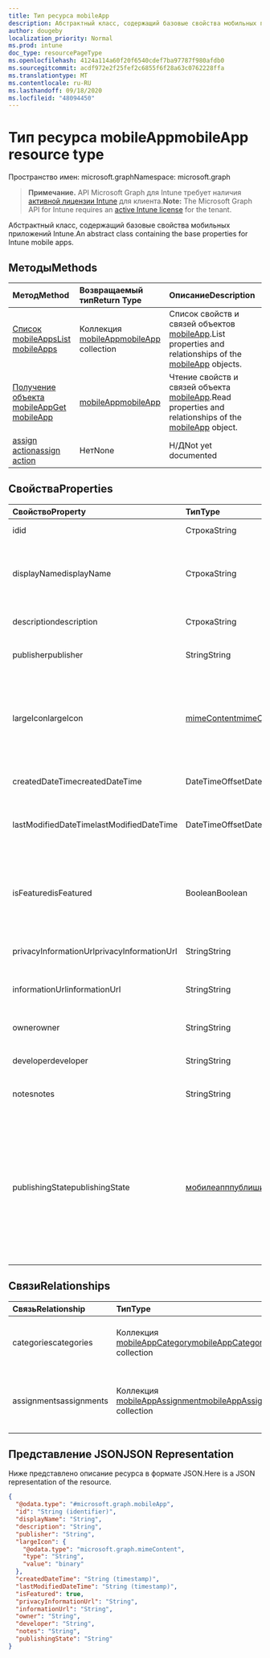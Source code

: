 ```yaml
---
title: Тип ресурса mobileApp
description: Абстрактный класс, содержащий базовые свойства мобильных приложений Intune.
author: dougeby
localization_priority: Normal
ms.prod: intune
doc_type: resourcePageType
ms.openlocfilehash: 4124a114a60f20f6540cdef7ba97787f980afdb0
ms.sourcegitcommit: acdf972e2f25fef2c6855f6f28a63c0762228ffa
ms.translationtype: MT
ms.contentlocale: ru-RU
ms.lasthandoff: 09/18/2020
ms.locfileid: "48094450"
---
```

# <a name="mobileapp-resource-type"></a><span data-ttu-id="1261b-103">Тип ресурса mobileApp</span><span class="sxs-lookup"><span data-stu-id="1261b-103">mobileApp resource type</span></span>

<span data-ttu-id="1261b-104">Пространство имен: microsoft.graph</span><span class="sxs-lookup"><span data-stu-id="1261b-104">Namespace: microsoft.graph</span></span>

> <span data-ttu-id="1261b-105">**Примечание.** API Microsoft Graph для Intune требует наличия [активной лицензии Intune](https://go.microsoft.com/fwlink/?linkid=839381) для клиента.</span><span class="sxs-lookup"><span data-stu-id="1261b-105">**Note:** The Microsoft Graph API for Intune requires an [active Intune license](https://go.microsoft.com/fwlink/?linkid=839381) for the tenant.</span></span>

<span data-ttu-id="1261b-106">Абстрактный класс, содержащий базовые свойства мобильных приложений Intune.</span><span class="sxs-lookup"><span data-stu-id="1261b-106">An abstract class containing the base properties for Intune mobile apps.</span></span>

## <a name="methods"></a><span data-ttu-id="1261b-107">Методы</span><span class="sxs-lookup"><span data-stu-id="1261b-107">Methods</span></span>
|<span data-ttu-id="1261b-108">Метод</span><span class="sxs-lookup"><span data-stu-id="1261b-108">Method</span></span>|<span data-ttu-id="1261b-109">Возвращаемый тип</span><span class="sxs-lookup"><span data-stu-id="1261b-109">Return Type</span></span>|<span data-ttu-id="1261b-110">Описание</span><span class="sxs-lookup"><span data-stu-id="1261b-110">Description</span></span>|
|:---|:---|:---|
|[<span data-ttu-id="1261b-111">Список mobileApps</span><span class="sxs-lookup"><span data-stu-id="1261b-111">List mobileApps</span></span>](../api/intune-apps-mobileapp-list.md)|<span data-ttu-id="1261b-112">Коллекция [mobileApp](../resources/intune-apps-mobileapp.md)</span><span class="sxs-lookup"><span data-stu-id="1261b-112">[mobileApp](../resources/intune-apps-mobileapp.md) collection</span></span>|<span data-ttu-id="1261b-113">Список свойств и связей объектов [mobileApp](../resources/intune-apps-mobileapp.md).</span><span class="sxs-lookup"><span data-stu-id="1261b-113">List properties and relationships of the [mobileApp](../resources/intune-apps-mobileapp.md) objects.</span></span>|
|[<span data-ttu-id="1261b-114">Получение объекта mobileApp</span><span class="sxs-lookup"><span data-stu-id="1261b-114">Get mobileApp</span></span>](../api/intune-apps-mobileapp-get.md)|[<span data-ttu-id="1261b-115">mobileApp</span><span class="sxs-lookup"><span data-stu-id="1261b-115">mobileApp</span></span>](../resources/intune-apps-mobileapp.md)|<span data-ttu-id="1261b-116">Чтение свойств и связей объекта [mobileApp](../resources/intune-apps-mobileapp.md).</span><span class="sxs-lookup"><span data-stu-id="1261b-116">Read properties and relationships of the [mobileApp](../resources/intune-apps-mobileapp.md) object.</span></span>|
|[<span data-ttu-id="1261b-117">assign action</span><span class="sxs-lookup"><span data-stu-id="1261b-117">assign action</span></span>](../api/intune-apps-mobileapp-assign.md)|<span data-ttu-id="1261b-118">Нет</span><span class="sxs-lookup"><span data-stu-id="1261b-118">None</span></span>|<span data-ttu-id="1261b-119">Н/Д</span><span class="sxs-lookup"><span data-stu-id="1261b-119">Not yet documented</span></span>|

## <a name="properties"></a><span data-ttu-id="1261b-120">Свойства</span><span class="sxs-lookup"><span data-stu-id="1261b-120">Properties</span></span>
|<span data-ttu-id="1261b-121">Свойство</span><span class="sxs-lookup"><span data-stu-id="1261b-121">Property</span></span>|<span data-ttu-id="1261b-122">Тип</span><span class="sxs-lookup"><span data-stu-id="1261b-122">Type</span></span>|<span data-ttu-id="1261b-123">Описание</span><span class="sxs-lookup"><span data-stu-id="1261b-123">Description</span></span>|
|:---|:---|:---|
|<span data-ttu-id="1261b-124">id</span><span class="sxs-lookup"><span data-stu-id="1261b-124">id</span></span>|<span data-ttu-id="1261b-125">Строка</span><span class="sxs-lookup"><span data-stu-id="1261b-125">String</span></span>|<span data-ttu-id="1261b-126">Ключ объекта.</span><span class="sxs-lookup"><span data-stu-id="1261b-126">Key of the entity.</span></span>|
|<span data-ttu-id="1261b-127">displayName</span><span class="sxs-lookup"><span data-stu-id="1261b-127">displayName</span></span>|<span data-ttu-id="1261b-128">Строка</span><span class="sxs-lookup"><span data-stu-id="1261b-128">String</span></span>|<span data-ttu-id="1261b-129">Администратор предоставил или импортировал название приложения.</span><span class="sxs-lookup"><span data-stu-id="1261b-129">The admin provided or imported title of the app.</span></span>|
|<span data-ttu-id="1261b-130">description</span><span class="sxs-lookup"><span data-stu-id="1261b-130">description</span></span>|<span data-ttu-id="1261b-131">Строка</span><span class="sxs-lookup"><span data-stu-id="1261b-131">String</span></span>|<span data-ttu-id="1261b-132">Описание приложения.</span><span class="sxs-lookup"><span data-stu-id="1261b-132">The description of the app.</span></span>|
|<span data-ttu-id="1261b-133">publisher</span><span class="sxs-lookup"><span data-stu-id="1261b-133">publisher</span></span>|<span data-ttu-id="1261b-134">String</span><span class="sxs-lookup"><span data-stu-id="1261b-134">String</span></span>|<span data-ttu-id="1261b-135">Издатель приложения.</span><span class="sxs-lookup"><span data-stu-id="1261b-135">The publisher of the app.</span></span>|
|<span data-ttu-id="1261b-136">largeIcon</span><span class="sxs-lookup"><span data-stu-id="1261b-136">largeIcon</span></span>|[<span data-ttu-id="1261b-137">mimeContent</span><span class="sxs-lookup"><span data-stu-id="1261b-137">mimeContent</span></span>](../resources/intune-shared-mimecontent.md)|<span data-ttu-id="1261b-138">Большой значок, отображается в сведениях о приложении и используется для отправки значка.</span><span class="sxs-lookup"><span data-stu-id="1261b-138">The large icon, to be displayed in the app details and used for upload of the icon.</span></span>|
|<span data-ttu-id="1261b-139">createdDateTime</span><span class="sxs-lookup"><span data-stu-id="1261b-139">createdDateTime</span></span>|<span data-ttu-id="1261b-140">DateTimeOffset</span><span class="sxs-lookup"><span data-stu-id="1261b-140">DateTimeOffset</span></span>|<span data-ttu-id="1261b-141">Дата и время создания приложения.</span><span class="sxs-lookup"><span data-stu-id="1261b-141">The date and time the app was created.</span></span>|
|<span data-ttu-id="1261b-142">lastModifiedDateTime</span><span class="sxs-lookup"><span data-stu-id="1261b-142">lastModifiedDateTime</span></span>|<span data-ttu-id="1261b-143">DateTimeOffset</span><span class="sxs-lookup"><span data-stu-id="1261b-143">DateTimeOffset</span></span>|<span data-ttu-id="1261b-144">Дата и время последнего изменения приложения.</span><span class="sxs-lookup"><span data-stu-id="1261b-144">The date and time the app was last modified.</span></span>|
|<span data-ttu-id="1261b-145">isFeatured</span><span class="sxs-lookup"><span data-stu-id="1261b-145">isFeatured</span></span>|<span data-ttu-id="1261b-146">Boolean</span><span class="sxs-lookup"><span data-stu-id="1261b-146">Boolean</span></span>|<span data-ttu-id="1261b-147">Значение, которое показывает, отмечено ли приложение как подобранное администратором.</span><span class="sxs-lookup"><span data-stu-id="1261b-147">The value indicating whether the app is marked as featured by the admin.</span></span>|
|<span data-ttu-id="1261b-148">privacyInformationUrl</span><span class="sxs-lookup"><span data-stu-id="1261b-148">privacyInformationUrl</span></span>|<span data-ttu-id="1261b-149">String</span><span class="sxs-lookup"><span data-stu-id="1261b-149">String</span></span>|<span data-ttu-id="1261b-150">URL-адрес заявления о конфиденциальности.</span><span class="sxs-lookup"><span data-stu-id="1261b-150">The privacy statement Url.</span></span>|
|<span data-ttu-id="1261b-151">informationUrl</span><span class="sxs-lookup"><span data-stu-id="1261b-151">informationUrl</span></span>|<span data-ttu-id="1261b-152">String</span><span class="sxs-lookup"><span data-stu-id="1261b-152">String</span></span>|<span data-ttu-id="1261b-153">URL-адрес с дополнительными сведениями.</span><span class="sxs-lookup"><span data-stu-id="1261b-153">The more information Url.</span></span>|
|<span data-ttu-id="1261b-154">owner</span><span class="sxs-lookup"><span data-stu-id="1261b-154">owner</span></span>|<span data-ttu-id="1261b-155">String</span><span class="sxs-lookup"><span data-stu-id="1261b-155">String</span></span>|<span data-ttu-id="1261b-156">Владелец приложения.</span><span class="sxs-lookup"><span data-stu-id="1261b-156">The owner of the app.</span></span>|
|<span data-ttu-id="1261b-157">developer</span><span class="sxs-lookup"><span data-stu-id="1261b-157">developer</span></span>|<span data-ttu-id="1261b-158">String</span><span class="sxs-lookup"><span data-stu-id="1261b-158">String</span></span>|<span data-ttu-id="1261b-159">Разработчик приложения.</span><span class="sxs-lookup"><span data-stu-id="1261b-159">The developer of the app.</span></span>|
|<span data-ttu-id="1261b-160">notes</span><span class="sxs-lookup"><span data-stu-id="1261b-160">notes</span></span>|<span data-ttu-id="1261b-161">String</span><span class="sxs-lookup"><span data-stu-id="1261b-161">String</span></span>|<span data-ttu-id="1261b-162">Заметки для приложения.</span><span class="sxs-lookup"><span data-stu-id="1261b-162">Notes for the app.</span></span>|
|<span data-ttu-id="1261b-163">publishingState</span><span class="sxs-lookup"><span data-stu-id="1261b-163">publishingState</span></span>|[<span data-ttu-id="1261b-164">мобилеапппублишингстате</span><span class="sxs-lookup"><span data-stu-id="1261b-164">mobileAppPublishingState</span></span>](../resources/intune-apps-mobileapppublishingstate.md)|<span data-ttu-id="1261b-165">Состояние публикации для приложения.</span><span class="sxs-lookup"><span data-stu-id="1261b-165">The publishing state for the app.</span></span> <span data-ttu-id="1261b-166">Приложение не может быть назначено, если оно не опубликовано.</span><span class="sxs-lookup"><span data-stu-id="1261b-166">The app cannot be assigned unless the app is published.</span></span> <span data-ttu-id="1261b-167">Возможные значения: `notPublished`, `processing`, `published`.</span><span class="sxs-lookup"><span data-stu-id="1261b-167">Possible values are: `notPublished`, `processing`, `published`.</span></span>|

## <a name="relationships"></a><span data-ttu-id="1261b-168">Связи</span><span class="sxs-lookup"><span data-stu-id="1261b-168">Relationships</span></span>
|<span data-ttu-id="1261b-169">Связь</span><span class="sxs-lookup"><span data-stu-id="1261b-169">Relationship</span></span>|<span data-ttu-id="1261b-170">Тип</span><span class="sxs-lookup"><span data-stu-id="1261b-170">Type</span></span>|<span data-ttu-id="1261b-171">Описание</span><span class="sxs-lookup"><span data-stu-id="1261b-171">Description</span></span>|
|:---|:---|:---|
|<span data-ttu-id="1261b-172">categories</span><span class="sxs-lookup"><span data-stu-id="1261b-172">categories</span></span>|<span data-ttu-id="1261b-173">Коллекция [mobileAppCategory](../resources/intune-apps-mobileappcategory.md)</span><span class="sxs-lookup"><span data-stu-id="1261b-173">[mobileAppCategory](../resources/intune-apps-mobileappcategory.md) collection</span></span>|<span data-ttu-id="1261b-174">Список категорий для этого приложения.</span><span class="sxs-lookup"><span data-stu-id="1261b-174">The list of categories for this app.</span></span>|
|<span data-ttu-id="1261b-175">assignments</span><span class="sxs-lookup"><span data-stu-id="1261b-175">assignments</span></span>|<span data-ttu-id="1261b-176">Коллекция [mobileAppAssignment](../resources/intune-apps-mobileappassignment.md)</span><span class="sxs-lookup"><span data-stu-id="1261b-176">[mobileAppAssignment](../resources/intune-apps-mobileappassignment.md) collection</span></span>|<span data-ttu-id="1261b-177">Список назначений группы для этого мобильного приложения.</span><span class="sxs-lookup"><span data-stu-id="1261b-177">The list of group assignments for this mobile app.</span></span>|

## <a name="json-representation"></a><span data-ttu-id="1261b-178">Представление JSON</span><span class="sxs-lookup"><span data-stu-id="1261b-178">JSON Representation</span></span>
<span data-ttu-id="1261b-179">Ниже представлено описание ресурса в формате JSON.</span><span class="sxs-lookup"><span data-stu-id="1261b-179">Here is a JSON representation of the resource.</span></span>
<!-- {
  "blockType": "resource",
  "keyProperty": "id",
  "@odata.type": "microsoft.graph.mobileApp"
}
-->
``` json
{
  "@odata.type": "#microsoft.graph.mobileApp",
  "id": "String (identifier)",
  "displayName": "String",
  "description": "String",
  "publisher": "String",
  "largeIcon": {
    "@odata.type": "microsoft.graph.mimeContent",
    "type": "String",
    "value": "binary"
  },
  "createdDateTime": "String (timestamp)",
  "lastModifiedDateTime": "String (timestamp)",
  "isFeatured": true,
  "privacyInformationUrl": "String",
  "informationUrl": "String",
  "owner": "String",
  "developer": "String",
  "notes": "String",
  "publishingState": "String"
}
```









